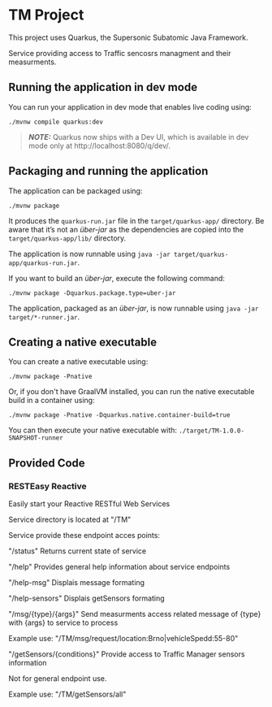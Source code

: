 # TM Project

This project uses Quarkus, the Supersonic Subatomic Java Framework.

Service providing access to Traffic sencosrs managment and their measurments.

## Running the application in dev mode

You can run your application in dev mode that enables live coding using:
```shell script
./mvnw compile quarkus:dev
```

> **_NOTE:_**  Quarkus now ships with a Dev UI, which is available in dev mode only at http://localhost:8080/q/dev/.

## Packaging and running the application

The application can be packaged using:
```shell script
./mvnw package
```
It produces the `quarkus-run.jar` file in the `target/quarkus-app/` directory.
Be aware that it’s not an _über-jar_ as the dependencies are copied into the `target/quarkus-app/lib/` directory.

The application is now runnable using `java -jar target/quarkus-app/quarkus-run.jar`.

If you want to build an _über-jar_, execute the following command:
```shell script
./mvnw package -Dquarkus.package.type=uber-jar
```

The application, packaged as an _über-jar_, is now runnable using `java -jar target/*-runner.jar`.

## Creating a native executable

You can create a native executable using: 
```shell script
./mvnw package -Pnative
```

Or, if you don't have GraalVM installed, you can run the native executable build in a container using: 
```shell script
./mvnw package -Pnative -Dquarkus.native.container-build=true
```

You can then execute your native executable with: `./target/TM-1.0.0-SNAPSHOT-runner`

## Provided Code

### RESTEasy Reactive

Easily start your Reactive RESTful Web Services

Service directory is located at "/TM"

Service provide these endpoint acces points:

"/status"
Returns current state of service

"/help"
Provides general help information about service endpoints

"/help-msg"
Displais message formating

"/help-sensors"
Displais getSensors formating

"/msg/{type}/{args}"
Send measurments access related message of {type} with {args} to service to process

Example use:
"/TM/msg/request/location:Brno|vehicleSpedd:55-80"

"/getSensors/{conditions}"
Provide access to Traffic Manager sensors information

Not for general endpoint use.

Example use:
"/TM/getSensors/all"
